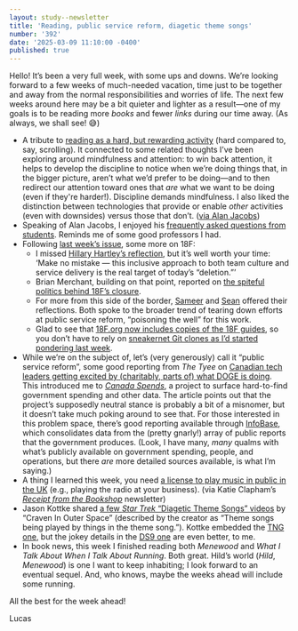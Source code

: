 ```yaml
---
layout: study--newsletter
title: 'Reading, public service reform, diagetic theme songs'
number: '392'
date: '2025-03-09 11:10:00 -0400'
published: true
---
```


Hello! It’s been a very full week, with some ups and downs. We’re looking forward to a few weeks of much-needed vacation, time just to be together and away from the normal responsibilities and worries of life. The next few weeks around here may be a bit quieter and lighter as a result—one of my goals is to be reading more _books_ and fewer _links_ during our time away. (As always, we shall see! 😅)

- A tribute to [reading as a hard, but rewarding activity](https://rosselliotbarkan.com/p/the-reading-life) (hard compared to, say, scrolling). It connected to some related thoughts I’ve been exploring around mindfulness and attention: to win back attention, it helps to develop the discipline to notice when we’re doing things that, in the bigger picture, aren’t what we’d prefer to be doing—and to then redirect our attention toward ones that _are_ what we want to be doing (even if they're harder!). Discipline demands mindfulness. I also liked the distinction between technologies that provide or enable _other_ activities (even with downsides) versus those that don’t. ([via Alan Jacobs](https://social.ayjay.org/2025/03/09/ross-barkan-reading-is-time.html))
- Speaking of Alan Jacobs, I enjoyed his [frequently asked questions from students](https://ayjay.org/FAQ.html). Reminds me of some good professors I had.
- Following [last week’s issue](https://lucascherkewski.com/hit-and-miss/391-burning-18f-change/), some more on 18F:
	- I missed [Hillary Hartley’s reflection](https://hillary.medium.com/deleting-18f-59fa6294628b), but it’s well worth your time: ‘Make no mistake — this inclusive approach to both team culture and service delivery is the real target of today’s “deletion.”’
	- Brian Merchant, building on that point, reported on [the spiteful politics behind 18F’s closure](https://www.bloodinthemachine.com/p/the-mass-firing-of-federal-tech-workers).
	- For more from this side of the border, [Sameer](https://www.inthemargins.ca/death-of-18f) and [Sean](https://sboots.ca/2025/03/04/things-that-are-happening/) offered their reflections. Both spoke to the broader trend of tearing down efforts at public service reform, “poisoning the well” for this work.
	- Glad to see that [18F.org now includes copies of the 18F guides](https://18f.org/guides/), so you don’t have to rely on [sneakernet Git clones as I’d started pondering last week](https://lucascherkewski.com/study/18f-working-openly/).
- While we’re on the subject of, let’s (very generously) call it “public service reform”, some good reporting from _The Tyee_ on [Canadian tech leaders getting excited by (charitably, parts of) what DOGE is doing](https://thetyee.ca/News/2025/02/28/Tech-CEOs-DOGE-Canada/). This introduced me to [_Canada Spends_](https://www.canadaspends.com/), a project to surface hard-to-find government spending and other data. The article points out that the project’s supposedly neutral stance is probably a bit of a misnomer, but it doesn’t take much poking around to see that. For those interested in this problem space, there’s good reporting available through [InfoBase](https://www.tbs-sct.canada.ca/ems-sgd/edb-bdd/index-eng.html#start), which consolidates data from the (pretty gnarly!) array of public reports that the government produces. (Look, I have many, _many_ qualms with what’s publicly available on government spending, people, and operations, but there _are_ more detailed sources available, is what I’m saying.)
- A thing I learned this week, you need [a license to play music in public in the UK](https://www.gov.uk/licence-to-play-live-or-recorded-music) (e.g., playing the radio at your business). (via Katie Clapham’s [_Receipt from the Bookshop_](https://katieclapham.substack.com/p/receipt-from-the-bookshop-84) newsletter)
- Jason Kottke shared [a few _Star Trek_ “Diagetic Theme Songs” videos](https://kottke.org/25/03/star-trek-credits-theme-music-coming-from-enterprise) by “Craven In Outer Space” (described by the creator as “Theme songs being played by things in the theme song.”). Kottke embedded the [TNG one](https://www.youtube.com/watch?v=dSlGxtOTbbI&list=PL32gh5QFXdOMal3AH-QPA_yPTnqojFnQ9&index=5), but the jokey details in the [DS9 one](https://www.youtube.com/watch?v=IfQ61ECiB5I&list=PL32gh5QFXdOMal3AH-QPA_yPTnqojFnQ9&index=4) are even better, to me.
- In book news, this week I finished reading both _Menewood_ and _What I Talk About When I Talk About Running_. Both great. Hild’s world (_Hild_, _Menewood_) is one I want to keep inhabiting; I look forward to an eventual sequel. And, who knows, maybe the weeks ahead will include some running.

All the best for the week ahead!

Lucas